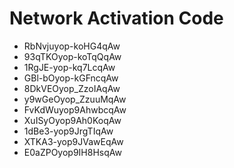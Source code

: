 # Network Activation Code
* RbNvjuyop-koHG4qAw
* 93qTKOyop-koTqQqAw
* 1RgJE-yop-kq7LcqAw
* GBl-bOyop-kGFncqAw
* 8DkVEOyop_ZzoIAqAw
* y9wGeOyop_ZzuuMqAw
* FvKdWuyop9AhwbcqAw
* XuISyOyop9Ah0KoqAw
* 1dBe3-yop9JrgTIqAw
* XTKA3-yop9JVawEqAw
* E0aZPOyop9IH8HsqAw